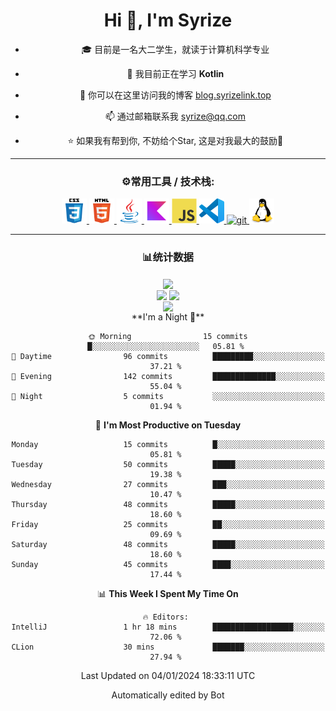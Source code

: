 <h1 align="center">Hi 👋, I'm Syrize</h1>

<div align="center">
  
- 🎓 目前是一名大二学生，就读于计算机科学专业

- 🌱 我目前正在学习 **Kotlin**

- 📝 你可以在这里访问我的博客 [blog.syrizelink.top](https://blog.syrizelink.top/)

- 📫 通过邮箱联系我 [syrize@qq.com](syrize@qq.com)

- ⭐ 如果我有帮到你, 不妨给个Star, 这是对我最大的鼓励🎉
</div>


------


<h3 align="center">⚙️常用工具 / 技术栈:</h3>
<p align="center"> 
  <a href="https://www.w3schools.com/css/" target="_blank" rel="noreferrer"> 
    <img src="https://raw.githubusercontent.com/devicons/devicon/master/icons/css3/css3-original-wordmark.svg" alt="css3" width="40" height="40"/> 
  </a> 
  
  <a href="https://www.w3.org/html/" target="_blank" rel="noreferrer"> 
    <img src="https://raw.githubusercontent.com/devicons/devicon/master/icons/html5/html5-original-wordmark.svg" alt="html5" width="40" height="40"/> 
  </a> 
  
  <a href="https://www.java.com" target="_blank" rel="noreferrer"> 
    <img src="https://raw.githubusercontent.com/devicons/devicon/master/icons/java/java-original.svg" alt="java" width="40" height="40"/> 
  </a> 
  
  <a href="https://kotlinlang.org/" target="_blank" rel="noreferrer"> 
    <img src="https://raw.githubusercontent.com/devicons/devicon/master/icons/kotlin/kotlin-original.svg" alt="kotlin" width="40" height="40"/> 
  </a> 
  
  <a href="https://developer.mozilla.org/en-US/docs/Web/JavaScript" target="_blank" rel="noreferrer"> 
    <img src="https://raw.githubusercontent.com/devicons/devicon/master/icons/javascript/javascript-original.svg" alt="javascript" width="40" height="40"/> 
  </a> 
  
  <a href="https://code.visualstudio.com/" target="_blank" rel="noreferrer"> 
    <img src="https://raw.githubusercontent.com/devicons/devicon/master/icons/vscode/vscode-original.svg" alt="VisualStudio" width="40" height="40"/> 
  </a> 
  
  <a href="https://git-scm.com/" target="_blank" rel="noreferrer"> 
    <img src="https://www.vectorlogo.zone/logos/git-scm/git-scm-icon.svg" alt="git" width="40" height="40"/> 
  </a> 
  
  <a href="https://www.linux.org/" target="_blank" rel="noreferrer"> 
    <img src="https://raw.githubusercontent.com/devicons/devicon/master/icons/linux/linux-original.svg" alt="linux" width="40" height="40"/> 
  </a> 
</p>


------


<h3 align="center">📊统计数据</h3>
<div align="center">
<a href="https://github.com/anuraghazra/github-readme-stats">
  <img align="center" src="https://github-readme-stats-flame-eight-63.vercel.app/api/top-langs/?username=syrizelink&layout=compact&theme=vue&locale=cn&count_private=true&hide_border=true&bg_color=FFFFFF" />
</a></div>
<div align="center">
<a>
  <img align="center" width=423 src="https://github-readme-stats-flame-eight-63.vercel.app/api?username=syrizelink&count_private=true&include_all_commits&cache_seconds=3600&show_icons=true&hide=contribs&theme=vue&locale=cn&hide_border=true&bg_color=FFFFFF" />
</a>

<a href="https://git.io/streak-stats">
  <img align="center" width=390 src="https://streak-stats.demolab.com?user=syrizelink&theme=vue&hide_border=true&locale=zh_Hans&date_format=%5BY.%5Dn.j&background=FFFFFF" />
</a><div>


<div align="center">
<a href="https://github.com/ashutosh00710/github-readme-activity-graph">
  <img align="center" src="https://github-readme-activity-graph.cyclic.app/graph?username=syrizelink&theme=github-light" />
</a>
<div/>
  
<div>
  <a>
    <!--START_SECTION:waka-->
**I'm a Night 🦉** 

```text
🌞 Morning                15 commits          █░░░░░░░░░░░░░░░░░░░░░░░░   05.81 % 
🌆 Daytime                96 commits          █████████░░░░░░░░░░░░░░░░   37.21 % 
🌃 Evening                142 commits         ██████████████░░░░░░░░░░░   55.04 % 
🌙 Night                  5 commits           ░░░░░░░░░░░░░░░░░░░░░░░░░   01.94 % 
```
📅 **I'm Most Productive on Tuesday** 

```text
Monday                   15 commits          █░░░░░░░░░░░░░░░░░░░░░░░░   05.81 % 
Tuesday                  50 commits          █████░░░░░░░░░░░░░░░░░░░░   19.38 % 
Wednesday                27 commits          ███░░░░░░░░░░░░░░░░░░░░░░   10.47 % 
Thursday                 48 commits          █████░░░░░░░░░░░░░░░░░░░░   18.60 % 
Friday                   25 commits          ██░░░░░░░░░░░░░░░░░░░░░░░   09.69 % 
Saturday                 48 commits          █████░░░░░░░░░░░░░░░░░░░░   18.60 % 
Sunday                   45 commits          ████░░░░░░░░░░░░░░░░░░░░░   17.44 % 
```


📊 **This Week I Spent My Time On** 

```text
🔥 Editors: 
IntelliJ                 1 hr 18 mins        ██████████████████░░░░░░░   72.06 % 
CLion                    30 mins             ███████░░░░░░░░░░░░░░░░░░   27.94 % 
```


 Last Updated on 04/01/2024 18:33:11 UTC
<!--END_SECTION:waka-->
  </a>
<div/>
    <a align="center">
      Automatically edited by Bot
    </a>
